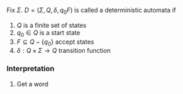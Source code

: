 Fix $\Sigma$. $D=(\Sigma,Q,\delta,q_{0}F)$ is called a deterministic automata if 
1. $Q$ is a finite set of states
2. $q_{0}\in Q$ is a start state
3. $F\subseteq Q-\{ q_{0} \}$ accept states
4. $\delta:Q\times \Sigma\to Q$ transition function

### Interpretation
1. Get a word 